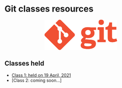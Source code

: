# Git classes resources
<div align="center"><img src="./img/Git-Logo-1788C.png" height="100"/></div>

## Classes held

- [Class 1: held on 19 April, 2021](2020_04_20_GitClass-1)
- [Class 2: coming soon...]
